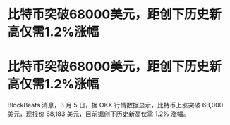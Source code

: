 # 比特币突破68000美元，距创下历史新高仅需1.2%涨幅

# 比特币突破68000美元，距创下历史新高仅需1.2%涨幅

BlockBeats 消息，3 月 5 日，据 OKX 行情数据显示，比特币上涨突破 68,000 美元，现报价 68,183 美元，目前据创下历史新高仅需
1.2% 涨幅。

